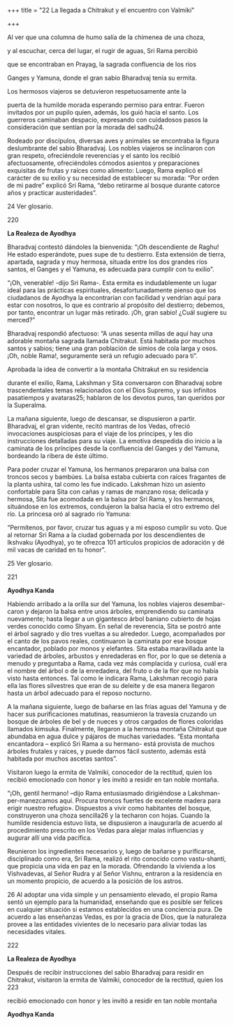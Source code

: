 +++
title = "22 La llegada a Chitrakut y el encuentro con Valmiki"

+++

Al ver que una columna de humo salía de la chimenea de una choza, 

y al escuchar, cerca del lugar, el rugir de aguas, Sri Rama percibió 

que se encontraban en Prayag, la sagrada confluencia de los ríos 

Ganges y Yamuna, donde el gran sabio Bharadvaj tenía su ermita. 

Los hermosos viajeros se detuvieron respetuosamente ante la 

puerta de la humilde morada esperando permiso para entrar. Fueron invitados por un pupilo quien, además, los guió hacia el santo. Los guerreros caminaban despacio, expresando con cuidadosos pasos la consideración que sentían por la morada del sadhu24. 

Rodeado por discípulos, diversas aves y animales se encontraba la figura deslumbrante del sabio Bharadvaj. Los nobles viajeros se inclinaron con gran respeto, ofreciéndole reverencias y el santo los recibió afectuosamente, ofreciéndoles cómodos asientos y preparaciones exquisitas de frutas y raíces como alimento: Luego, Rama explicó el carácter de su exilio y su necesidad de establecer su morada: “Por orden de mi padre” explicó Sri Rama, “debo retirarme al bosque durante catorce años y practicar austeridades”. 

24 Ver glosario. 

220

**La Realeza de Ayodhya**

Bharadvaj contestó dándoles la bienvenida: “¡Oh descendiente de Raghu\! He estado esperándote, pues supe de tu destierro. Esta extensión de tierra, apartada, sagrada y muy hermosa, situada entre los dos grandes ríos santos, el Ganges y el Yamuna, es adecuada para cumplir con tu exilio”. 

“¡Oh, venerable\! -dijo Sri Rama-. Esta ermita es indudablemente un lugar ideal para las prácticas espirituales, desafortunadamente pienso que los ciudadanos de Ayodhya la encontrarían con facilidad y vendrían aquí para estar con nosotros, lo que es contrario al propósito del destierro; debemos, por tanto, encontrar un lugar más retirado. ¡Oh, gran sabio\! ¿Cuál sugiere su merced?” 

Bharadvaj respondió afectuoso: “A unas sesenta millas de aquí hay una adorable montaña sagrada llamada Chitrakut. Está habitada por muchos santos y sabios; tiene una gran población de simios de cola larga y osos. ¡Oh, noble Rama\!, seguramente será un refugio adecuado para ti”. 



Aprobada la idea de convertir a la montaña Chitrakut en su residencia 

durante el exilio, Rama, Lakshman y Sita conversaron con Bharadvaj sobre trascendentales temas relacionados con el Dios Supremo, y sus infinitos pasatiempos y avataras25; hablaron de los devotos puros, tan queridos por la Superalma. 

La mañana siguiente, luego de descansar, se dispusieron a partir. Bharadvaj, el gran vidente, recitó mantras de los Vedas, ofreció invocaciones auspiciosas para el viaje de los príncipes, y les dio instrucciones detalladas para su viaje. La emotiva despedida dio inicio a la caminata de los príncipes desde la confluencia del Ganges y del Yamuna, bordeando la ribera de éste último. 

Para poder cruzar el Yamuna, los hermanos prepararon una balsa con troncos secos y bambúes. La balsa estaba cubierta con raíces fragantes de la planta ushira, tal como les fue indicado. Lakshman hizo un asiento confortable para Sita con cañas y ramas de manzano rosa; delicada y hermosa, Sita fue acomodada en la balsa por Sri Rama, y los hermanos, situándose en los extremos, condujeron la balsa hacia el otro extremo del río. La princesa oró al sagrado río Yamuna: 

“Permítenos, por favor, cruzar tus aguas y a mi esposo cumplir su voto. Que al retornar Sri Rama a la ciudad gobernada por los descendientes de Ikshvaku \(Ayodhya\), yo te ofrezca 101 artículos propicios de adoración y dé mil vacas de caridad en tu honor”. 

25 Ver glosario. 

221

**Ayodhya Kanda**

Habiendo arribado a la orilla sur del Yamuna, los nobles viajeros desembar-caron y dejaron la balsa entre unos árboles, emprendiendo su caminata nuevamente; hasta llegar a un gigantesco árbol baniano cubierto de hojas verdes conocido como Shyam. En señal de reverencia, Sita se postró ante el árbol sagrado y dio tres vueltas a su alrededor. Luego, acompañados por el canto de los pavos reales, continuaron la caminata por ese bosque encantador, poblado por monos y elefantes. Sita estaba maravillada ante la variedad de árboles, arbustos y enredaderas en flor, por lo que se detenía a menudo y preguntaba a Rama, cada vez más complacida y curiosa, cuál era el nombre del árbol o de la enredadera, del fruto o de la flor que no había visto hasta entonces. Tal como le indicara Rama, Lakshman recogió para ella las flores silvestres que eran de su deleite y de esa manera llegaron hasta un árbol adecuado para el reposo nocturno. 

A la mañana siguiente, luego de bañarse en las frías aguas del Yamuna y de hacer sus purificaciones matutinas, reasumieron la travesía cruzando un bosque de árboles de bel y de nueces y otros cargados de flores coloridas llamados kimsuka. Finalmente, llegaron a la hermosa montaña Chitrakut que abundaba en agua dulce y pájaros de muchas variedades. “Esta montaña encantadora – explicó Sri Rama a su hermano- está provista de muchos árboles frutales y raíces, y puede darnos fácil sustento, además está habitada por muchos ascetas santos”. 

Visitaron luego la ermita de Valmiki, conocedor de la rectitud, quien los recibió emocionado con honor y les invitó a residir en tan noble montaña. 

“¡Oh, gentil hermano\! –dijo Rama entusiasmado dirigiéndose a Lakshman- per-manezcamos aquí. Procura troncos fuertes de excelente madera para erigir nuestro refugio». Dispuestos a vivir como habitantes del bosque, construyeron una choza sencilla26 y la techaron con hojas. Cuando la humilde residencia estuvo lista, se dispusieron a inaugurarla de acuerdo al procedimiento prescrito en los Vedas para alejar malas influencias y augurar allí una vida pacífica. 

Reunieron los ingredientes necesarios y, luego de bañarse y purificarse, disciplinado como era, Sri Rama, realizó el rito conocido como vastu-shanti, que propicia una vida en paz en la morada. Ofrendando la vivienda a los Vishvadevas, al Señor Rudra y al Señor Vishnu, entraron a la residencia en un momento propicio, de acuerdo a la posición de los astros. 

26 Al adoptar una vida simple y un pensamiento elevado, el propio Rama sentó un ejemplo para la humanidad, enseñando que es posible ser felices en cualquier situación si estamos establecidos en una conciencia pura. De acuerdo a las enseñanzas Vedas, es por la gracia de Dios, que la naturaleza provee a las entidades vivientes de lo necesario para aliviar todas las necesidades vitales. 

222





**La Realeza de Ayodhya**

Después de recibir instrucciones del sabio Bharadvaj para residir en Chitrakut, visitaron la ermita de Valmiki, conocedor de la rectitud, quien los 223

recibió emocionado con honor y les invitó a residir en tan noble montaña

**Ayodhya Kanda**
